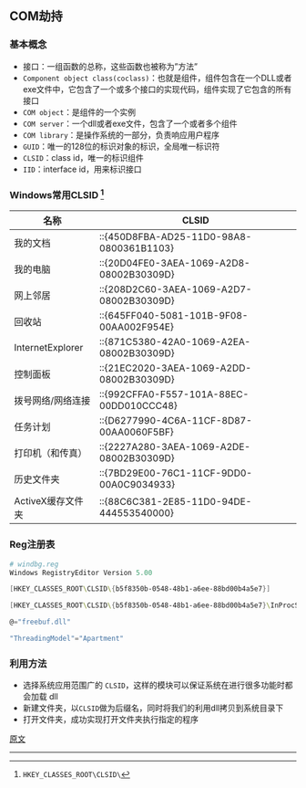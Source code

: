 ## COM劫持

### 基本概念

- 接口：一组函数的总称，这些函数也被称为”方法”
- `Component object class(coclass)`：也就是组件，组件包含在一个DLL或者exe文件中，它包含了一个或多个接口的实现代码，组件实现了它包含的所有接口
- `COM object`：是组件的一个实例
- `COM server`：一个dll或者exe文件，包含了一个或者多个组件
- `COM library`：是操作系统的一部分，负责响应用户程序
- `GUID`：唯一的128位的标识对象的标识，全局唯一标识符
- `CLSID`：class id，唯一的标识组件
- `IID`：interface id，用来标识接口

### Windows常用CLSID [^1]

| 名称              | CLSID                                    |
| ----------------- | ---------------------------------------- |
| 我的文档          | ::{450D8FBA-AD25-11D0-98A8-0800361B1103} |
| 我的电脑          | ::{20D04FE0-3AEA-1069-A2D8-08002B30309D} |
| 网上邻居          | ::{208D2C60-3AEA-1069-A2D7-08002B30309D} |
| 回收站            | ::{645FF040-5081-101B-9F08-00AA002F954E} |
| InternetExplorer  | ::{871C5380-42A0-1069-A2EA-08002B30309D} |
| 控制面板          | ::{21EC2020-3AEA-1069-A2DD-08002B30309D} |
| 拨号网络/网络连接 | ::{992CFFA0-F557-101A-88EC-00DD010CCC48} |
| 任务计划          | ::{D6277990-4C6A-11CF-8D87-00AA0060F5BF} |
| 打印机（和传真）  | ::{2227A280-3AEA-1069-A2DE-08002B30309D} |
| 历史文件夹        | ::{7BD29E00-76C1-11CF-9DD0-00A0C9034933} |
| ActiveX缓存文件夹 | ::{88C6C381-2E85-11D0-94DE-444553540000} |

### Reg注册表

```powershell
# windbg.reg
Windows RegistryEditor Version 5.00 

[HKEY_CLASSES_ROOT\CLSID\{b5f8350b-0548-48b1-a6ee-88bd00b4a5e7}]

[HKEY_CLASSES_ROOT\CLSID\{b5f8350b-0548-48b1-a6ee-88bd00b4a5e7}\InProcServer32]

@="freebuf.dll"

"ThreadingModel"="Apartment"
```

### 利用方法

- 选择系统应用范围广的 `CLSID`，这样的模块可以保证系统在进行很多功能时都会加载 dll
- 新建文件夹，以`CLSID`做为后缀名，同时将我们的利用dll拷贝到系统目录下
- 打开文件夹，成功实现打开文件夹执行指定的程序



[原文](https://www.freebuf.com/articles/system/115241.html)

---

[^1]: `HKEY_CLASSES_ROOT\CLSID\`